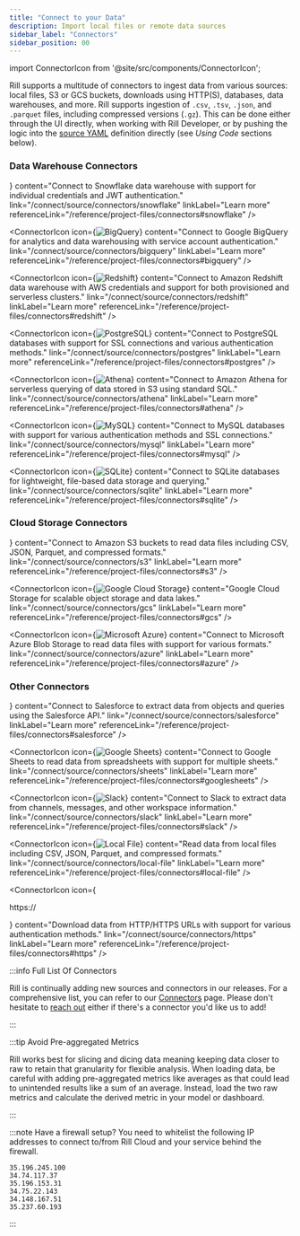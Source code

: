 ```yaml
---
title: "Connect to your Data"
description: Import local files or remote data sources
sidebar_label: "Connectors"
sidebar_position: 00
---
```

<!-- WARNING: There are links to this page in source code. If you move it, find and replace the links and consider adding a redirect in docusaurus.config.js. -->

import ConnectorIcon from '@site/src/components/ConnectorIcon';

Rill supports a multitude of connectors to ingest data from various sources: local files, S3 or GCS buckets, downloads using HTTP(S), databases, data warehouses, and more. Rill supports ingestion of `.csv`, `.tsv`, `.json`, and `.parquet` files, including compressed versions (`.gz`). This can be done either through the UI directly, when working with Rill Developer, or by pushing the logic into the [source YAML](/reference/project-files/sources) definition directly (see _Using Code_ sections below).

### Data Warehouse Connectors

<div className="connector-icon-grid">
  <ConnectorIcon
    icon={<img src="/img/connect/icons/Logo-Snowflake.png" alt="Snowflake" />}
    content="Connect to Snowflake data warehouse with support for individual credentials and JWT authentication."
    link="/connect/source/connectors/snowflake"
    linkLabel="Learn more"
    referenceLink="/reference/project-files/connectors#snowflake"
  />
  
  <ConnectorIcon
    icon={<img src="/img/connect/icons/Logo-Bigquery.png" alt="BigQuery" />}
    content="Connect to Google BigQuery for analytics and data warehousing with service account authentication."
    link="/connect/source/connectors/bigquery"
    linkLabel="Learn more"
    referenceLink="/reference/project-files/connectors#bigquery"
  />
  
  <ConnectorIcon
    icon={<img src="/img/connect/icons/Logo-Redshift.png" alt="Redshift" />}
    content="Connect to Amazon Redshift data warehouse with AWS credentials and support for both provisioned and serverless clusters."
    link="/connect/source/connectors/redshift"
    linkLabel="Learn more"
    referenceLink="/reference/project-files/connectors#redshift"
  />
  
  <ConnectorIcon
    icon={<img src="/img/connect/icons/Logo-Postgres.png" alt="PostgreSQL" />}
    content="Connect to PostgreSQL databases with support for SSL connections and various authentication methods."
    link="/connect/source/connectors/postgres"
    linkLabel="Learn more"
    referenceLink="/reference/project-files/connectors#postgres"
  />
  
  <ConnectorIcon
    icon={<img src="/img/connect/icons/Logo-Athena.png" alt="Athena" />}
    content="Connect to Amazon Athena for serverless querying of data stored in S3 using standard SQL."
    link="/connect/source/connectors/athena"
    linkLabel="Learn more"
    referenceLink="/reference/project-files/connectors#athena"
  />
  
  <ConnectorIcon
    icon={<img src="/img/connect/icons/Logo-mysql.png" alt="MySQL" />}
    content="Connect to MySQL databases with support for various authentication methods and SSL connections."
    link="/connect/source/connectors/mysql"
    linkLabel="Learn more"
    referenceLink="/reference/project-files/connectors#mysql"
  />
  
  <ConnectorIcon
    icon={<img src="/img/connect/icons/Logo-SQLite.png" alt="SQLite" />}
    content="Connect to SQLite databases for lightweight, file-based data storage and querying."
    link="/connect/source/connectors/sqlite"
    linkLabel="Learn more"
    referenceLink="/reference/project-files/connectors#sqlite"
  />
</div>

### Cloud Storage Connectors

<div className="connector-icon-grid">
  <ConnectorIcon
    icon={<img src="/img/connect/icons/Logo-S3.png" alt="Amazon S3" />}
    content="Connect to Amazon S3 buckets to read data files including CSV, JSON, Parquet, and compressed formats."
    link="/connect/source/connectors/s3"
    linkLabel="Learn more"
    referenceLink="/reference/project-files/connectors#s3"
  />
  
  <ConnectorIcon
    icon={<img src="/img/connect/icons/Logo-GCS.png" alt="Google Cloud Storage" />}
    content="Google Cloud Storage for scalable object storage and data lakes."
    link="/connect/source/connectors/gcs"
    linkLabel="Learn more"
    referenceLink="/reference/project-files/connectors#gcs"
  />
  
  <ConnectorIcon
    icon={<img src="/img/connect/icons/Logo-Azure.png" alt="Microsoft Azure" />}
    content="Connect to Microsoft Azure Blob Storage to read data files with support for various formats."
    link="/connect/source/connectors/azure"
    linkLabel="Learn more"
    referenceLink="/reference/project-files/connectors#azure"
  />
</div>

### Other Connectors

<div className="connector-icon-grid">
  <ConnectorIcon
    icon={<img src="/img/connect/icons/Logo-Salesforce.png" alt="Salesforce" />}
    content="Connect to Salesforce to extract data from objects and queries using the Salesforce API."
    link="/connect/source/connectors/salesforce"
    linkLabel="Learn more"
    referenceLink="/reference/project-files/connectors#salesforce"
  />
  
  <ConnectorIcon
    icon={<img src="/img/connect/icons/Logo-Sheets.png" alt="Google Sheets" className="sheets-icon" />}
    content="Connect to Google Sheets to read data from spreadsheets with support for multiple sheets."
    link="/connect/source/connectors/sheets"
    linkLabel="Learn more"
    referenceLink="/reference/project-files/connectors#googlesheets"
  />
  
  <ConnectorIcon
    icon={<img src="/img/connect/icons/Logo-Slack.png" alt="Slack" className="sheets-icon" />}
    content="Connect to Slack to extract data from channels, messages, and other workspace information."
    link="/connect/source/connectors/slack"
    linkLabel="Learn more"
    referenceLink="/reference/project-files/connectors#slack"
  />
  
  <ConnectorIcon
    icon={<img src="/img/connect/icons/Logo-Local.png" alt="Local File" />}
    content="Read data from local files including CSV, JSON, Parquet, and compressed formats."
    link="/connect/source/connectors/local-file"
    linkLabel="Learn more"
    referenceLink="/reference/project-files/connectors#local-file"
  />
  
  <ConnectorIcon
    icon={<p className="https-icon">https:// </p>}
    content="Download data from HTTP/HTTPS URLs with support for various authentication methods."
    link="/connect/source/connectors/https"
    linkLabel="Learn more"
    referenceLink="/reference/project-files/connectors#https"
  />
</div>

:::info Full List Of Connectors

Rill is continually adding new sources and connectors in our releases. For a comprehensive list, you can refer to our [Connectors](/connect/source/) page. Please don't hesitate to [reach out](/contact) either if there's a connector you'd like us to add!

:::

:::tip Avoid Pre-aggregated Metrics

Rill works best for slicing and dicing data meaning keeping data closer to raw to retain that granularity for flexible analysis. When loading data, be careful with adding pre-aggregated metrics like averages as that could lead to unintended results like a sum of an average. Instead, load the two raw metrics and calculate the derived metric in your model or dashboard.

:::


:::note Have a firewall setup?
You need to whitelist the following IP addresses to connect to/from Rill Cloud and your service behind the firewall.
```
35.196.245.100
34.74.117.37
35.196.153.31
34.75.22.143
34.148.167.51
35.237.60.193
```
:::
